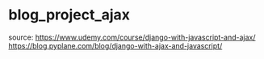 # blog_project_ajax

source: https://www.udemy.com/course/django-with-javascript-and-ajax/
https://blog.pyplane.com/blog/django-with-ajax-and-javascript/
